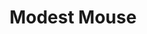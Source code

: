 ---
title: "Modest Mouse"
summary: "American indie rock band founded in 1993 in Issaquah, Washington."
image: "modest-mouse.jpg"
apple_music_artist_url: "https://music.apple.com/gb/artist/modest-mouse/467112"
wikipedia_url: "none"
---